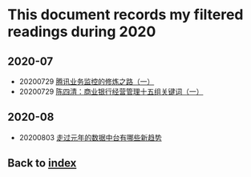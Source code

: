 # This document records my filtered readings during 2020
## 2020-07
- 20200729 [腾讯业务监控的修炼之路（一）](https://cloud.tencent.com/developer/article/1005844)
- 20200729 [陈四清：商业银行经营管理十五组关键词（一） ](https://www.sohu.com/a/399764818_618586)

## 2020-08
- 20200803 [走过元年的数据中台有哪些新趋势](https://www.yuanian.com/gz/yngd/sjzt/1187.html)

## Back to [index](./index.md)
